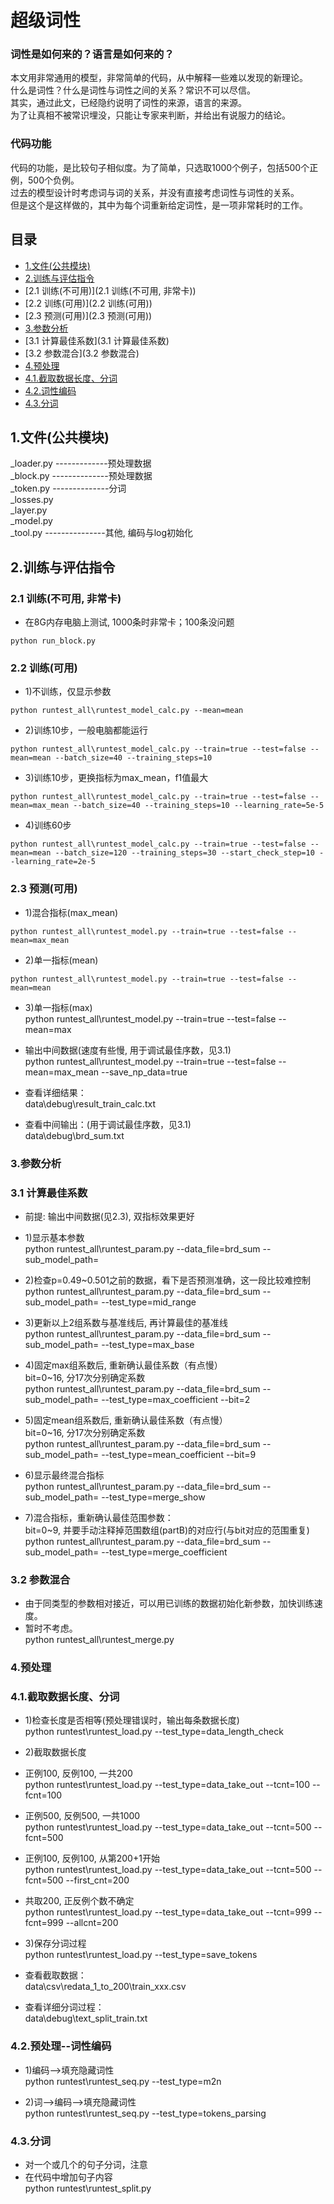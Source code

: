 # 超级词性

### 词性是如何来的？语言是如何来的？

本文用非常通用的模型，非常简单的代码，从中解释一些难以发现的新理论。<br>
什么是词性？什么是词性与词性之间的关系？常识不可以尽信。<br>
其实，通过此文，已经隐约说明了词性的来源，语言的来源。<br>
为了让真相不被常识埋没，只能让专家来判断，并给出有说服力的结论。<br>

### 代码功能

代码的功能，是比较句子相似度。为了简单，只选取1000个例子，包括500个正例，500个负例。<br>
过去的模型设计时考虑词与词的关系，并没有直接考虑词性与词性的关系。<br>
但是这个是这样做的，其中为每个词重新给定词性，是一项非常耗时的工作。<br>


## 目录
* [1.文件(公共模块)](1.文件(公共模块))
* [2.训练与评估指令](2.训练与评估指令)
*  [2.1 训练(不可用)](2.1 训练(不可用, 非常卡))
*  [2.2 训练(可用)](2.2 训练(可用))
*  [2.3 预测(可用)](2.3 预测(可用))
* [3.参数分析](3.参数分析)
* [3.1 计算最佳系数](3.1 计算最佳系数)
* [3.2 参数混合](3.2 参数混合)
* [4.预处理](4.预处理)
* [4.1.截取数据长度、分词](4.1.截取数据长度、分词)
* [4.2.词性编码](4.2.词性编码)
* [4.3.分词](4.3.分词)


## 1.文件(公共模块)
_loader.py -------------预处理数据 <br>
_block.py --------------预处理数据 <br>
_token.py --------------分词  <br>
_losses.py <br>
_layer.py <br>
_model.py <br>
_tool.py ---------------其他, 编码与log初始化 <br>


## 2.训练与评估指令

### 2.1 训练(不可用, 非常卡)
* 在8G内存电脑上测试, 1000条时非常卡；100条没问题  
```
python run_block.py
```


### 2.2 训练(可用)
* 1)不训练，仅显示参数  
```
python runtest_all\runtest_model_calc.py --mean=mean
```

* 2)训练10步，一般电脑都能运行  
```
python runtest_all\runtest_model_calc.py --train=true --test=false --mean=mean --batch_size=40 --training_steps=10
```

* 3)训练10步，更换指标为max_mean，f1值最大  
```
python runtest_all\runtest_model_calc.py --train=true --test=false --mean=max_mean --batch_size=40 --training_steps=10 --learning_rate=5e-5
```

* 4)训练60步  
```
python runtest_all\runtest_model_calc.py --train=true --test=false --mean=mean --batch_size=120 --training_steps=30 --start_check_step=10 --learning_rate=2e-5
```

### 2.3 预测(可用)
* 1)混合指标(max_mean)  
```
python runtest_all\runtest_model.py --train=true --test=false --mean=max_mean
```

* 2)单一指标(mean)  
```
python runtest_all\runtest_model.py --train=true --test=false --mean=mean
```

* 3)单一指标(max)  
python runtest_all\runtest_model.py --train=true --test=false --mean=max

* 输出中间数据(速度有些慢, 用于调试最佳序数，见3.1)  
python runtest_all\runtest_model.py --train=true --test=false --mean=max_mean --save_np_data=true

* 查看详细结果：  
data\debug\result_train_calc.txt
* 查看中间输出：(用于调试最佳序数，见3.1)  
data\debug\brd_sum.txt



### 3.参数分析
### 3.1 计算最佳系数
* 前提: 输出中间数据(见2.3), 双指标效果更好

* 1)显示基本参数  
python runtest_all\runtest_param.py --data_file=brd_sum --sub_model_path=

* 2)检查p=0.49~0.501之前的数据，看下是否预测准确，这一段比较难控制  
python runtest_all\runtest_param.py --data_file=brd_sum --sub_model_path= --test_type=mid_range

* 3)更新以上2组系数与基准线后, 再计算最佳的基准线  
python runtest_all\runtest_param.py --data_file=brd_sum --sub_model_path= --test_type=max_base

* 4)固定max组系数后, 重新确认最佳系数（有点慢）  
    bit=0~16, 分17次分别确定系数  
python runtest_all\runtest_param.py --data_file=brd_sum --sub_model_path= --test_type=max_coefficient --bit=2

* 5)固定mean组系数后, 重新确认最佳系数（有点慢）  
    bit=0~16, 分17次分别确定系数  
python runtest_all\runtest_param.py --data_file=brd_sum --sub_model_path= --test_type=mean_coefficient --bit=9

* 6)显示最终混合指标  
python runtest_all\runtest_param.py --data_file=brd_sum --sub_model_path= --test_type=merge_show

* 7)混合指标，重新确认最佳范围参数：  
    bit=0~9, 并要手动注释掉范围数组(partB)的对应行(与bit对应的范围重复)  
python runtest_all\runtest_param.py --data_file=brd_sum --sub_model_path= --test_type=merge_coefficient
	

### 3.2 参数混合
* 由于同类型的参数相对接近，可以用已训练的数据初始化新参数，加快训练速度。  
*   暂时不考虑。  
python runtest_all\runtest_merge.py



### 4.预处理
### 4.1.截取数据长度、分词

* 1)检查长度是否相等(预处理错误时，输出每条数据长度)  
python runtest\runtest_load.py  --test_type=data_length_check

* 2)截取数据长度  
* 正例100, 反例100, 一共200  
python runtest\runtest_load.py  --test_type=data_take_out --tcnt=100 --fcnt=100
* 正例500, 反例500, 一共1000  
python runtest\runtest_load.py  --test_type=data_take_out --tcnt=500 --fcnt=500
* 正例100, 反例100, 从第200+1开始  
python runtest\runtest_load.py  --test_type=data_take_out --tcnt=500 --fcnt=500 --first_cnt=200
* 共取200, 正反例个数不确定  
python runtest\runtest_load.py  --test_type=data_take_out --tcnt=999 --fcnt=999 --allcnt=200

* 3)保存分词过程  
python runtest\runtest_load.py  --test_type=save_tokens


* 查看截取数据：  
data\csv\redata_1_to_200\train_xxx.csv

* 查看详细分词过程：  
data\debug\text_split_train.txt



### 4.2.预处理--词性编码

* 1)编码-->填充隐藏词性  
python runtest\runtest_seq.py  --test_type=m2n

* 2)词-->编码-->填充隐藏词性  
python runtest\runtest_seq.py  --test_type=tokens_parsing
	

### 4.3.分词
* 对一个或几个的句子分词，注意  
* 在代码中增加句子内容  
python runtest\runtest_split.py







